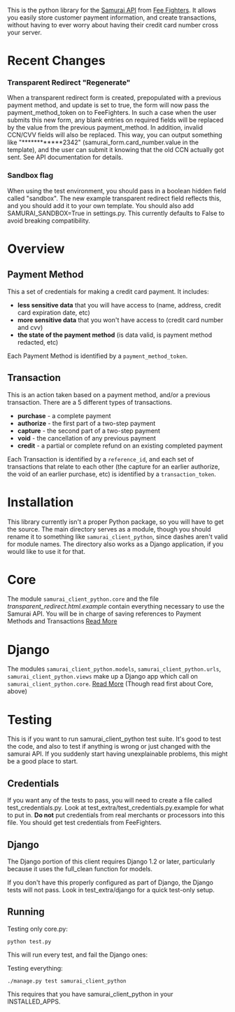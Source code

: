 This is the python library for the [Samurai API](http://feefighters.com/samurai) from [Fee Fighters](http://feefighters.com). It allows you easily store customer payment information, and create transactions, without having to ever worry about having their credit card number cross your server.

# Recent Changes

### Transparent Redirect "Regenerate"
When a transparent redirect form is created, prepopulated with a previous payment method, and update is set to true, the form will now pass the payment_method_token on to FeeFighters. In such a case when the user submits this new form, any blank entries on required fields will be replaced by the value from the previous payment_method. In addition, invalid CCN/CVV fields will also be replaced. This way, you can output something like "************2342" (samurai\_form.card\_number.value in the template), and the user can submit it knowing that the old CCN actually got sent. See API documentation for details.

### Sandbox flag
When using the test environment, you should pass in a boolean hidden field called "sandbox". The new example transparent redirect field reflects this, and you should add it to your own template. You should also add SAMURAI_SANDBOX=True in settings.py. This currently defaults to False to avoid breaking compatibility.

# Overview

## Payment Method

This a set of credentials for making a credit card payment. It includes:

* __less sensitive data__ that you will have access to (name, address, credit card expiration date, etc)
* __more sensitive data__ that you won't have access to (credit card number and cvv)
* __the state of the payment method__ (is data valid, is payment method redacted, etc)

Each Payment Method is identified by a `payment_method_token`.

## Transaction

This is an action taken based on a payment method, and/or a previous transaction. There are a 5 different types of transactions.

* __purchase__ - a complete payment
* __authorize__ - the first part of a two-step payment
* __capture__ - the second part of a two-step payment
* __void__ - the cancellation of any previous payment
* __credit__ - a partial or complete refund on an existing completed payment

Each Transaction is identified by a `reference_id`, and each set of transactions that relate to each other (the capture for an earlier authorize, the void of an earlier purchase, etc) is identified by a `transaction_token`.

# Installation

This library currently isn't a proper Python package, so you will have to get the source. The main directory serves as a module, though you should rename it to something like `samurai_client_python`, since dashes aren't valid for module names. The directory also works as a Django application, if you would like to use it for that.

# Core 

The module `samurai_client_python.core` and the file _transparent_redirect.html.example_ contain everything necessary to use the Samurai API. You will be in charge of saving references to Payment Methods and Transactions [Read More](/FeeFighters/samurai-client-python/blob/master/docs/core.md)

# Django

The modules `samurai_client_python.models`, `samurai_client_python.urls`, `samurai_client_python.views` make up a Django app which call on `samurai_client_python.core`. [Read More](/FeeFighters/samurai-client-python/blob/master/docs/django.md) (Though read first about Core, above)

# Testing

This is if you want to run samurai_client_python test suite. It's good to test the code, and also to test if anything is wrong or just changed with the samurai API. If you suddenly start having unexplainable problems, this might be a good place to start.

## Credentials

If you want any of the tests to pass, you will need to create a file called test_credentials.py. Look at test_extra/test_credentials.py.example for what to put in. __Do not__ put credentials from real merchants or processors into this file. You should get test credentials from FeeFighters.

## Django

The Django portion of this client requires Django 1.2 or later, particularly because it uses the full_clean function for models.

If you don't have this properly configured as part of Django, the Django tests will not pass. Look in test_extra/django for a quick test-only setup.

## Running

Testing only core.py:

    python test.py

This will run every test, and fail the Django ones:

Testing everything:

    ./manage.py test samurai_client_python

This requires that you have samurai_client_python in your INSTALLED_APPS.
